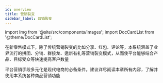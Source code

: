 ```yaml
---
id: overview
title: 营销裂变
sidebar_label: 营销裂变
---
```

import Img from '@site/src/components/images';
import DocCardList from '@theme/DocCardList';

在新零售模式下，除了传统营销裂变的比如分享、红包、评论等，本系统涵盖了业界流行的拼团、分销、群接龙、邀新有礼等营销裂变模式，从而使平台能够结合产品、目标受众等快速提高客户数量

平台营销手段多元化是现代电商的必备条件，建议详尽阅读本章所有内容，了解并使用本系统各种商品营销功能
<DocCardList />

